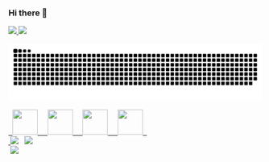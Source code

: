 ### Hi there 👋

<!--
**SergioJr-C/SergioJr-C** is a ✨ _special_ ✨ repository because its `README.md` (this file) appears on your GitHub profile.

Here are some ideas to get you started:

- 🔭 I’m currently working on ...
- 🌱 I’m currently learning ...
- 👯 I’m looking to collaborate on ...
- 🤔 I’m looking for help with ...
- 💬 Ask me about ...
- 📫 How to reach me: ...
- 😄 Pronouns: ...
- ⚡ Fun fact: ...
-->
<div>
<a href="https://github.com/SergioJr-C">
<img loading="lazy" height="180em" src="https://github-readme-stats.vercel.app/api/top-langs/?username=SergioJr-C&layout=compact&langs_count=7&theme=dracula"/>
<img loading="lazy" height="180em" src="https://github-readme-stats.vercel.app/api?username=SergioJr-C&show_icons=true&theme=dracula&include_all_commits=true&count_private=true"/>
</div>
  
<br>

<div>
<picture>
  <source
    media="(prefers-color-scheme: dark)"
    srcset="https://raw.githubusercontent.com/platane/snk/output/github-contribution-grid-snake-dark.svg"
  />
  <source
    media="(prefers-color-scheme: light)"
    srcset="https://raw.githubusercontent.com/platane/snk/output/github-contribution-grid-snake.svg"
  />
  <img alt="github contribution grid snake animation"
    src="https://raw.githubusercontent.com/platane/snk/output/github-contribution-grid-snake.svg"/>
</picture>
</div>
  
<br>
  
<div style="display: inline">
&nbsp;&nbsp;<img width='50' height='50' src="https://cdn.jsdelivr.net/gh/devicons/devicon@latest/icons/php/php-original.svg" />&nbsp;&nbsp;
&nbsp;&nbsp;<img width='50' height='50' src="https://cdn.jsdelivr.net/gh/devicons/devicon@latest/icons/bootstrap/bootstrap-original.svg" />&nbsp;&nbsp;
&nbsp;&nbsp;<img width='50' height='50' src="https://cdn.jsdelivr.net/gh/devicons/devicon@latest/icons/css3/css3-plain.svg" />&nbsp;&nbsp;
&nbsp;&nbsp;<img width='50' height='50' src="https://cdn.jsdelivr.net/gh/devicons/devicon@latest/icons/java/java-original.svg" />&nbsp;&nbsp;
</div>

<br>

<div>
&nbsp;<a ref="https://www.linkedin.com/in/sergio-jr-s-almeida/"><img src="https://img.shields.io/badge/linkedin-%230077B5.svg?style=for-the-badge&logo=linkedin&logoColor=white"></a>&nbsp;
&nbsp;<a ref="https://www.instagram.com/sergio_salmeida/"><img src="https://img.shields.io/badge/Instagram-%23E4405F.svg?style=for-the-badge&logo=Instagram&logoColor=white"></a>&nbsp;
</div>          
&nbsp;<a ref="https://discord.gg/gmrhfekxxU"><img width='50' src="https://github.com/SergioJr-C/SergioJr-C/assets/57755646/89da5e2d-8be4-4532-b0fe-eeabf00b1c9f"></a>&nbsp;




